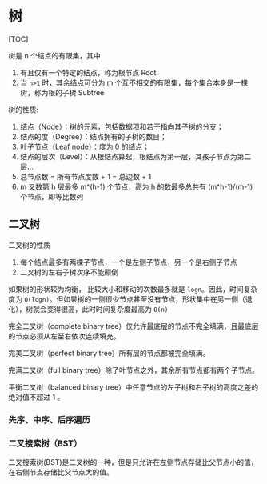 # 树



[TOC]



树是 n 个结点的有限集，其中

1. 有且仅有一个特定的结点，称为根节点 Root
2. 当 `n>1` 时，其余结点可分为 m 个互不相交的有限集，每个集合本身是一棵树，称为根的子树 Subtree


树的性质:

1. 结点（Node）：树的元素，包括数据项和若干指向其子树的分支；
2. 结点的度（Degree）：结点拥有的子树的数目；
3. 叶子节点（Leaf node）：度为 0 的结点；
4. 结点的层次（Level）：从根结点算起，根结点为第一层，其孩子节点为第二层...
5. 总节点数 = 所有节点度数 + 1 = 总边数 + 1
6. m 叉数第 h 层最多 m^(h-1) 个节点，高为 h 的数最多总共有 (m^h-1)/(m-1) 个节点，即等比数列


## 二叉树

二叉树的性质

1. 每个结点最多有两棵子节点，一个是左侧子节点，另一个是右侧子节点
2. 二叉树的左右子树次序不能颠倒

如果树的形状较为均衡， 比较大小和移动的次数最多就是 `logn`。因此，时间复杂度为 `O(logn)`。但如果树的一侧很少节点甚至没有节点，形状集中在另一侧（退化），树就会变得很高，此时时间复杂度最高为 `O(n)`


完全二叉树（complete binary tree）仅允许最底层的节点不完全填满，且最底层的节点必须从左至右依次连续填充。

完美二叉树（perfect binary tree）所有层的节点都被完全填满。

完满二叉树（full binary tree）除了叶节点之外，其余所有节点都有两个子节点。

平衡二叉树（balanced binary tree）中任意节点的左子树和右子树的高度之差的绝对值不超过 1 。

### 先序、中序、后序遍历


### 二叉搜索树（BST）

二叉搜索树(BST)是二叉树的一种，但是只允许在左侧节点存储比父节点小的值，在右侧节点存储比父节点大的值。
